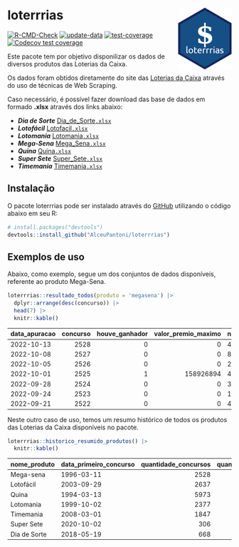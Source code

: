 
<!-- README.md is generated from README.Rmd. Please edit that file -->

# loterrrias <img src="man/figures/logo.png" align="right" height="139" />

<!-- badges: start -->

[![R-CMD-Check](https://github.com/AlceuPantoni/loterrrias/actions/workflows/R-CMD-check.yaml/badge.svg?branch=main)](https://github.com/AlceuPantoni/loterrrias/actions/workflows/R-CMD-check.yaml)
[![update-data](https://github.com/AlceuPantoni/loterrrias/actions/workflows/update-data.yaml/badge.svg)](https://github.com/AlceuPantoni/loterrrias/actions/workflows/update-data.yaml)
[![test-coverage](https://github.com/AlceuPantoni/loterrrias/actions/workflows/test-coverage.yaml/badge.svg?branch=main)](https://github.com/AlceuPantoni/loterrrias/actions/workflows/test-coverage.yaml)
[![Codecov test
coverage](https://codecov.io/gh/AlceuPantoni/loterrrias/branch/main/graph/badge.svg)](https://codecov.io/gh/AlceuPantoni/loterrrias?branch=main)
<!-- badges: end -->

Este pacote tem por objetivo disponilizar os dados de diversos produtos
das Loterias da Caixa.

Os dados foram obtidos diretamente do site das [Loterias da
Caixa](https://loterias.caixa.gov.br/Paginas/default.aspx) através do
uso de técnicas de Web Scraping.

Caso necessário, é possível fazer download das base de dados em formado
**.xlsx** através dos links abaixo:

  - ***Dia de Sorte***
    [Dia\_de\_Sorte`.xlsx`](https://raw.githubusercontent.com/AlceuPantoni/loterrrias/main/data-raw/resultados_diadesorte.xlsx)
  - ***Lotofácil***
    [Lotofacil`.xlsx`](https://raw.githubusercontent.com/AlceuPantoni/loterrrias/main/data-raw/resultados_lotofacil.xlsx)
  - ***Lotomania***
    [Lotomania`.xlsx`](https://raw.githubusercontent.com/AlceuPantoni/loterrrias/main/data-raw/resultados_lotomania.xlsx)
  - ***Mega-Sena***
    [Mega\_Sena`.xlsx`](https://raw.githubusercontent.com/AlceuPantoni/loterrrias/main/data-raw/resultados_megasena.xlsx)
  - ***Quina***
    [Quina`.xlsx`](https://raw.githubusercontent.com/AlceuPantoni/loterrrias/main/data-raw/resultados_quina.xlsx)
  - ***Super Sete***
    [Super\_Sete`.xlsx`](https://raw.githubusercontent.com/AlceuPantoni/loterrrias/main/data-raw/resultados_supersete.xlsx)
  - ***Timemania***
    [Timemania`.xlsx`](https://raw.githubusercontent.com/AlceuPantoni/loterrrias/main/data-raw/resultados_timemania.xlsx)

## Instalação

O pacote loterrrias pode ser instalado através do
[GitHub](https://github.com/) utilizando o código abaixo em seu R:

``` r
# install.packages("devtools")
devtools::install_github("AlceuPantoni/loterrrias")
```

## Exemplos de uso

Abaixo, como exemplo, segue um dos conjuntos de dados disponíveis,
referente ao produto Mega-Sena.

``` r
loterrrias::resultado_todos(produto = 'megasena') |> 
  dplyr::arrange(desc(concurso)) |> 
  head(7) |> 
  knitr::kable()
```

| data\_apuracao | concurso | houve\_ganhador | valor\_premio\_maximo | numeros\_sorteados | num\_1 | num\_2 | num\_3 | num\_4 | num\_5 | num\_6 |
| :------------- | -------: | --------------: | --------------------: | :----------------- | -----: | -----: | -----: | -----: | -----: | -----: |
| 2022-10-13     |     2528 |               0 |                     0 | 4;15;22;53;56;60   |      4 |     15 |     22 |     53 |     56 |     60 |
| 2022-10-08     |     2527 |               0 |                     0 | 8;19;29;38;48;56   |      8 |     19 |     29 |     38 |     48 |     56 |
| 2022-10-05     |     2526 |               0 |                     0 | 2;16;24;38;43;59   |      2 |     16 |     24 |     38 |     43 |     59 |
| 2022-10-01     |     2525 |               1 |             158926894 | 4;13;21;26;47;51   |      4 |     13 |     21 |     26 |     47 |     51 |
| 2022-09-28     |     2524 |               0 |                     0 | 3;20;22;37;41;43   |      3 |     20 |     22 |     37 |     41 |     43 |
| 2022-09-24     |     2523 |               0 |                     0 | 1;10;27;36;37;45   |      1 |     10 |     27 |     36 |     37 |     45 |
| 2022-09-21     |     2522 |               0 |                     0 | 4;5;25;32;39;40    |      4 |      5 |     25 |     32 |     39 |     40 |

Neste outro caso de uso, temos um resumo histórico de todos os produtos
das Loterias da Caixa disponíveis no pacote.

``` r
loterrrias::historico_resumido_produtos() |> 
  knitr::kable()
```

| nome\_produto | data\_primeiro\_concurso | quantidade\_concursos | quantidade\_concursos\_com\_ganhador | percentual\_com\_ganhador | media\_premiacao | maior\_premio | menor\_premio | total\_dezenas\_sorteadas | numero\_mais\_sorteado | numero\_menos\_sorteado |
| :------------ | :----------------------- | --------------------: | -----------------------------------: | ------------------------: | ---------------: | ------------: | ------------: | ------------------------: | ---------------------: | ----------------------: |
| Mega-sena     | 1996-03-11               |                  2528 |                                  576 |                      0.23 |       22687477.0 |     289420865 |     348732.75 |                     15168 |                     53 |                      26 |
| Lotofácil     | 2003-09-29               |                  2637 |                                 2371 |                      0.90 |         889616.2 |       8227507 |      10712.22 |                     39555 |                     20 |                       8 |
| Quina         | 1994-03-13               |                  5973 |                                 2472 |                      0.41 |        3237632.3 |     579215957 |      14230.37 |                     29865 |                      4 |                      47 |
| Lotomania     | 1999-10-02               |                  2377 |                                  644 |                      0.27 |        2252930.6 |      37261930 |     109348.66 |                     47540 |                     47 |                      96 |
| Timemania     | 2008-03-01               |                  1847 |                                   68 |                      0.04 |       27234282.4 |     818652938 |     164711.44 |                     12929 |                     21 |                      53 |
| Super Sete    | 2020-10-02               |                   306 |                                   18 |                      0.06 |        2458611.5 |       7786503 |     124747.77 |                      2142 |                      9 |                       1 |
| Dia de Sorte  | 2018-05-19               |                   668 |                                  232 |                      0.35 |         812016.9 |       3770060 |      59101.35 |                      4676 |                     10 |                       1 |
